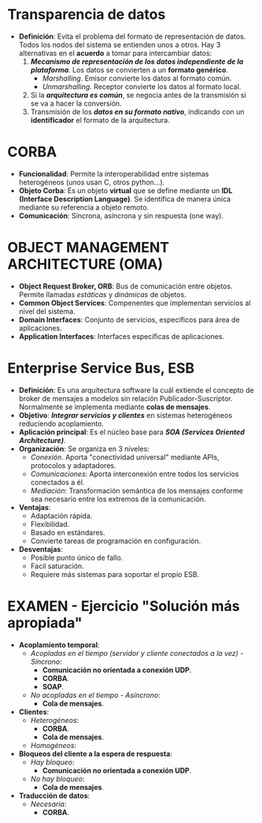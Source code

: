 # Transparencia de datos
* **Definición**: Evita el problema del formato de representación de datos. Todos los nodos del sistema se entienden unos a otros. Hay 3 alternativas en el **acuerdo** a tomar para intercambiar datos:
  1. ***Mecanismo de representación de los datos independiente de la plataforma***. Los datos se convierten a un **formato genérico**.
     * *Marshalling*. Emisor convierte los datos al formato común.  
     * *Unmarshalling*. Receptor convierte los datos al formato local.  
  2. Si la ***arquitectura es común***, se negocia antes de la transmisión si se va a hacer la conversión.
  3. Transmisión de los ***datos en su formato nativo***, indicando con un **identificador** el formato de la arquitectura. 

# CORBA
* **Funcionalidad**: Permite la interoperabilidad entre sistemas heterogéneos (unos usan C, otros python...).
* **Objeto Corba**: Es un objeto **virtual** que se define mediante un **IDL (Interface Description Language)**. Se identifica de manera única mediante su referencia a objeto remoto.
* **Comunicación**: Síncrona, asíncrona y sin respuesta (one way).

# OBJECT MANAGEMENT ARCHITECTURE (OMA)
* **Object Request Broker, ORB**: Bus de comunicación entre objetos. Permite llamadas *estáticas* y *dinámicas* de objetos.
* **Common Object Services**: Compenentes que implementan servicios al nivel del sistema.
* **Domain Interfaces**: Conjunto de servicios, específicos para área de aplicaciones.
* **Application Interfaces**: Interfaces específicas de aplicaciones.

# Enterprise Service Bus, ESB
* **Definición**: Es una arquitectura software la cuál extiende el concepto de broker de mensajes a modelos sin relación Publicador-Suscriptor. Normalmente se implementa mediante **colas de mensajes**.
* **Objetivo**: ***Integrar servicios y clientes*** en sistemas heterogéneos reduciendo acoplamiento.
* **Aplicación principal**: Es el núcleo base para ***SOA (Services Oriented Architecture)***.
* **Organización**: Se organiza en 3 niveles:
  * *Conexión*. Aporta "conectividad universal" mediante APIs, protocolos y adaptadores.
  * *Comunicaciones*: Aporta interconexión entre todos los servicios conectados a él.
  * *Mediación*: Transformación semántica de los mensajes conforme sea necesario entre los extremos de la comunicación.
* **Ventajas**: 
  * Adaptación rápida. 
  * Flexibilidad.
  * Basado en estándares. 
  * Convierte tareas de programación en configuración.
* **Desventajas**: 
  * Posible punto único de fallo. 
  * Facil saturación. 
  * Requiere más sistemas para soportar el propio ESB.

# EXAMEN - Ejercicio "Solución más apropiada"
* **Acoplamiento temporal**:
  * *Acopladas en el tiempo (servidor y cliente conectados a la vez) - Síncrono*: 
    * **Comunicación no orientada a conexión UDP**.
    * **CORBA**.
    * **SOAP**.
  * *No acopladas en el tiempo - Asíncrono*:
    * **Cola de mensajes**.
* **Clientes**:
  * *Heterogéneos*:
    * **CORBA**.
    * **Cola de mensajes**.
  * *Homogéneos*:
* **Bloqueos del cliente a la espera de respuesta**:
  * *Hay bloqueo*: 
    * **Comunicación no orientada a conexión UDP**.
  * *No hay bloqueo*:
    * **Cola de mensajes**.
* **Traducción de datos**:
  * *Necesaria*:
    * **CORBA**.
